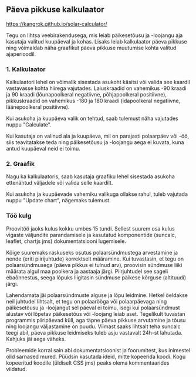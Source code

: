 ## Päeva pikkuse kalkulaator

https://kangrok.github.io/solar-calculator/

Tegu on lihtsa veebirakendusega, mis leiab päikesetõusu ja -loojangu aja kasutaja valitud kuupäeval ja kohas. Lisaks leiab kalkulaator päeva pikkuse ning võimaldab näha graafikut päeva pikkuse muutumise kohta valitud ajaperioodil.

### 1. Kalkulaator

Kalkulaatori lehel on võimalik sisestada asukoht käsitsi või valida see kaardil vastavasse kohta hiirega vajutades. Laiuskraadid on vahemikus -90 kraadi ja 90 kraadi (lõunapoolkeral negatiivne, põhjapoolkeral positiivne), pikkuskraadid on vahemikus -180 ja 180 kraadi (idapoolkeral negatiivne, läänepoolkeral positiivne).

Kui asukoha ja kuupäeva valik on tehtud, saab tulemust näha vajutades nuppu "Calculate".

Kui kasutaja on valinud ala ja kuupäeva, mil on parajasti polaarpäev või -öö, siis teavitatakse teda ning päikesetõusu ja -loojangu aega ei kuvata, kuna antud kuupäeval neid ei toimu.

### 2. Graafik

Nagu ka kalkulaatoris, saab kasutaja graafiku lehel sisestada asukoha ettenähtud väljadele või valida selle kaardilt.

Kui asukoha ja kuupäevade vahemiku valikuga ollakse rahul, tuleb vajutada nuppu "Update chart", nägemaks tulemust.

### Töö kulg

Proovitöö jaoks kulus kokku umbes 15 tundi. Sellest suurem osa kulus vigaste väljundite parandamisele ja kasutatud komponentide (suncalc, leaflet, chartjs jms) dokumentatsiooni lugemisele.

Kõige suuremaks raskuseks osutus polaarsündmustega arvestamine ja nende (eriti piirijuhtude) korrektselt määramine. Kui tuvastasin, et tegu on polaarsündmusega (päeva pikkus ei tulnud arv), proovisin sündmuse liiki määrata algul maa poolkera ja aastaaja järgi. Piirjuhtudel see sageli ebaõnnestus, seega lõpuks liigitasin sündmuse päikese kõrguse (altituudi) järgi.

Lahendamata jäi polaarsündmuste alguse ja lõpu leidmine. Hetkel öeldakse neil juhtudel lihtsalt, et tegu on polaarööga või polaarpäevaga ning päikesetõusu ja -loojangut sel päeval ei toimu, isegi kui polaarsündmust alustav või lõpetav päikesetõus või -loojang leiab aset. Tegelikult tuvastan programmis piiripäevad küll, aga täpne päeva pikkuse arvutamine ja tõusu ning loojangu väljastamine on puudu. Viimast saaks lihtsalt teha suncalc teegi abil, päeva pikkuse leidmiseks tuleb asju vastavalt 24h-st lahutada. Kahjuks jäi aega väheks.

Probleemide korral sain abi dokumentatsioonist ja foorumitest, kus inimestel olid sarnased mured. Püüdsin kasutada ideid, mitte kopeerida koodi. Kogu kopeeritud koodile (üldiselt CSS jms) peaks olema kommentaarides viidatud.
